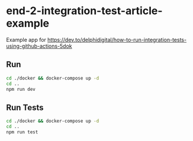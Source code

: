 # end-2-integration-test-article-example

Example app for https://dev.to/delphidigital/how-to-run-integration-tests-using-github-actions-5dok

## Run
```bash
cd ./docker && docker-compose up -d
cd ..
npm run dev

```

## Run Tests
```bash
cd ./docker && docker-compose up -d
cd ..
npm run test

```
